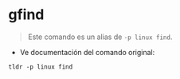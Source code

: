 # gfind

> Este comando es un alias de `-p linux find`.

- Ve documentación del comando original:

`tldr -p linux find`
